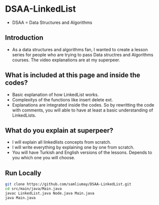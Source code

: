 # DSAA-LinkedList
* DSAA = Data Structures and Algorithms 

## Introduction 
* As a data structures and algorithms fan, I wanted to create a lesson series for people who are trying to pass Data structres and Algorithms courses. The video explanations are at my superpeer. 

## What is included at this page and inside the codes? 
* Basic explanation of how LinkedList works.
* Complexitys of the functions like insert delete ext.
* Explanations are integrated inside the codes. So by rewritting the code with comments, you will able to have at least a basic understanding of LinkedLists.

## What do you explain at superpeer?
* I will explain all linkedlists concepts from scratch. 
* I will write everything by explaining one by one from scratch. 
* You will have Turkish and English versions of the lessons. Depends to you which one you will choose. 

## Run Locally
```bash
git clone https://github.com/samliumay/DSAA-LinkedList.git
cd src/main/java/Main.java
javac LinkedList.java Node.java Main.java
java Main.java
```
